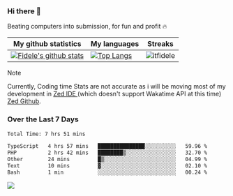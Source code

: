 ### Hi there 👋
<p>Beating computers into submission, for fun and profit 🔥</p>

|My github statistics|My languages|Streaks|
|-|-|-|
|[![Fidele's github stats](https://github-readme-stats.vercel.app/api?username=itfidele&count_private=true&show_icons=true&theme=dark&hide_title=true)](https://github.com/itfidele)|[![Top Langs](https://github-readme-stats.vercel.app/api/top-langs/?username=itfidele&show_icons=true&langs_count=8&theme=dark&layout=compact&hide_title=true)](https://github.com/itfidele)|![itfidele](https://github-readme-streak-stats.herokuapp.com/?user=itfidele&theme=dark)

> [!NOTE]  
> Currently, Coding time Stats are not accurate as i will be moving most of my development in <a href="https://zed.dev" target="_blank"> Zed IDE </a> (which doesn't support Wakatime API at this time) <a href="https://github.com/zed-industries/zed">Zed Github</a>.

### Over the Last 7 Days
<!--START_SECTION:waka-->

```txt
Total Time: 7 hrs 51 mins

TypeScript   4 hrs 57 mins   ███████████████░░░░░░░░░░   59.96 %
PHP          2 hrs 42 mins   ████████▒░░░░░░░░░░░░░░░░   32.70 %
Other        24 mins         █▒░░░░░░░░░░░░░░░░░░░░░░░   04.99 %
Text         10 mins         ▓░░░░░░░░░░░░░░░░░░░░░░░░   02.10 %
Bash         1 min           ░░░░░░░░░░░░░░░░░░░░░░░░░   00.24 %
```

<!--END_SECTION:waka-->



![](https://komarev.com/ghpvc/?username=itfidele)
